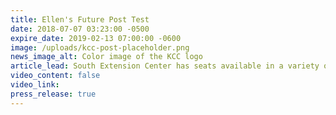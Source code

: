 ```yaml
---
title: Ellen's Future Post Test
date: 2018-07-07 03:23:00 -0500
expire_date: 2019-02-13 07:00:00 -0600
image: /uploads/kcc-post-placeholder.png
news_image_alt: Color image of the KCC logo
article_lead: ​South Extension Center has seats available in a variety of courses for fall.
video_content: false
video_link:
press_release: true
---
```

